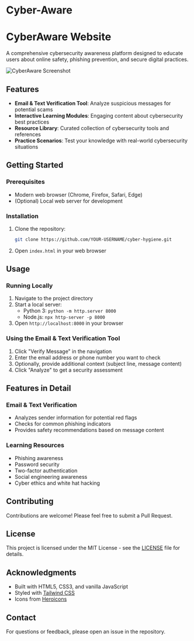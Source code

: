 # Cyber-Aware
# CyberAware Website

A comprehensive cybersecurity awareness platform designed to educate users about online safety, phishing prevention, and secure digital practices.

![CyberAware Screenshot](screenshot.png)

## Features

- **Email & Text Verification Tool**: Analyze suspicious messages for potential scams
- **Interactive Learning Modules**: Engaging content about cybersecurity best practices
- **Resource Library**: Curated collection of cybersecurity tools and references
- **Practice Scenarios**: Test your knowledge with real-world cybersecurity situations

## Getting Started

### Prerequisites

- Modern web browser (Chrome, Firefox, Safari, Edge)
- (Optional) Local web server for development

### Installation

1. Clone the repository:
   ```bash
   git clone https://github.com/YOUR-USERNAME/cyber-hygiene.git
   ```
2. Open `index.html` in your web browser

## Usage

### Running Locally

1. Navigate to the project directory
2. Start a local server:
   - Python 3: `python -m http.server 8000`
   - Node.js: `npx http-server -p 8000`
3. Open `http://localhost:8000` in your browser

### Using the Email & Text Verification Tool

1. Click "Verify Message" in the navigation
2. Enter the email address or phone number you want to check
3. Optionally, provide additional context (subject line, message content)
4. Click "Analyze" to get a security assessment

## Features in Detail

### Email & Text Verification
- Analyzes sender information for potential red flags
- Checks for common phishing indicators
- Provides safety recommendations based on message content

### Learning Resources
- Phishing awareness
- Password security
- Two-factor authentication
- Social engineering awareness
- Cyber ethics and white hat hacking

## Contributing

Contributions are welcome! Please feel free to submit a Pull Request.

## License

This project is licensed under the MIT License - see the [LICENSE](LICENSE) file for details.

## Acknowledgments

- Built with HTML5, CSS3, and vanilla JavaScript
- Styled with [Tailwind CSS](https://tailwindcss.com/)
- Icons from [Heroicons](https://heroicons.com/)

## Contact

For questions or feedback, please open an issue in the repository.
